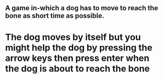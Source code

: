 ## A game in-which a dog has to move to reach the bone as short time as possible.

# The dog moves by itself but you might help the dog by pressing the arrow keys then press enter when the dog is about to reach the bone
